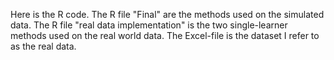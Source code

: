 Here is the R code. 
The R file "Final" are the methods used on the simulated data. 
The R file "real data implementation" is the two single-learner methods used on the real world data. 
The Excel-file is the dataset I refer to as the real data. 
